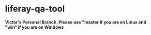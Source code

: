 liferay-qa-tool
===============

**Victor's Personal Branch, Please use "master if you are on Linux and "win" if you are on Windows**

